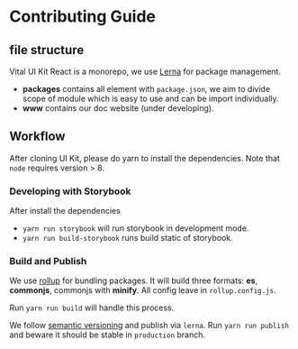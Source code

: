 # Contributing Guide

## file structure
Vital UI Kit React is a monorepo, we use [Lerna](https://github.com/lerna/lerna) for package management.
- **packages** contains all element with `package.json`, we aim to divide scope of module which is easy to use and can be import individually.
- **www** contains our doc website (under developing).

## Workflow

After cloning UI Kit, please do yarn to install the dependencies. Note that `node` requires version > 8.

### Developing with Storybook
After install the dependencies
- `yarn run storybook` will run storybook in development mode.
- `yarn run build-storybook` runs build static of storybook.

### Build and Publish

We use [rollup](https://github.com/rollup/rollup) for bundling packages. It will build three formats: **es**, **commonjs**, commonjs with **minify**. All config leave in `rollup.config.js`.

Run `yarn run build` will handle this process.

We follow [semantic versioning](https://semver.org/) and publish via `lerna`. Run `yarn run publish` and beware it should be stable in `production` branch.
